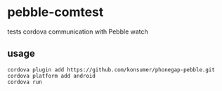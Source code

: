 # pebble-comtest

tests cordova communication with Pebble watch

## usage

    cordova plugin add https://github.com/konsumer/phonegap-pebble.git
    cordova platform add android
    cordova run